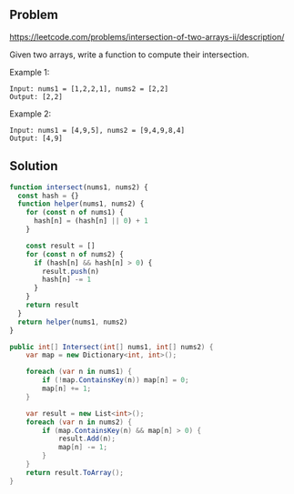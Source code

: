 ## Problem

https://leetcode.com/problems/intersection-of-two-arrays-ii/description/

Given two arrays, write a function to compute their intersection.

Example 1:

```
Input: nums1 = [1,2,2,1], nums2 = [2,2]
Output: [2,2]
```

Example 2:

```
Input: nums1 = [4,9,5], nums2 = [9,4,9,8,4]
Output: [4,9]
```

## Solution

```javascript 
function intersect(nums1, nums2) {
  const hash = {}
  function helper(nums1, nums2) {
    for (const n of nums1) {
      hash[n] = (hash[n] || 0) + 1
    }

    const result = []
    for (const n of nums2) {
      if (hash[n] && hash[n] > 0) {
        result.push(n)
        hash[n] -= 1
      }
    }
    return result
  }
  return helper(nums1, nums2)
}
```

```csharp
public int[] Intersect(int[] nums1, int[] nums2) {
    var map = new Dictionary<int, int>();

    foreach (var n in nums1) {
        if (!map.ContainsKey(n)) map[n] = 0;
        map[n] += 1;
    }

    var result = new List<int>();
    foreach (var n in nums2) {   
        if (map.ContainsKey(n) && map[n] > 0) {
            result.Add(n);
            map[n] -= 1;
        }
    }
    return result.ToArray();
}
```
